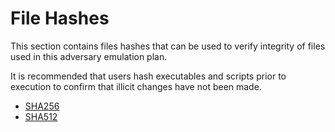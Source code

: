 # File Hashes

This section contains files hashes that can be used to verify integrity of files used in this adversary emulation plan.

It is recommended that users hash executables and scripts prior to execution to confirm that illicit changes have not been made.

- [SHA256](/Enterprise/fin7/hashes/SHA256SUM.txt)
- [SHA512](/Enterprise/fin7/hashes/SHA512SUM.txt)
